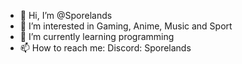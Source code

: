 - 👋 Hi, I’m @Sporelands
- 👀 I’m interested in Gaming, Anime, Music and Sport
- 🌱 I’m currently learning programming
- 📫 How to reach me: Discord: Sporelands


<!---
Sporelands/Sporelands is a ✨ special ✨ repository because its `README.md` (this file) appears on your GitHub profile.
You can click the Preview link to take a look at your changes.
--->
